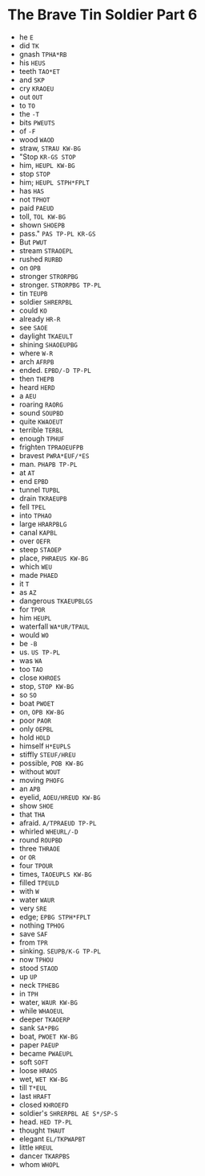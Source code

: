 # The Brave Tin Soldier Part 6

* he `E`
* did `TK`
* gnash `TPHA*RB`
* his `HEUS`
* teeth `TAO*ET`
* and `SKP`
* cry `KRAOEU`
* out `OUT`
* to `TO`
* the `-T`
* bits `PWEUTS`
* of `-F`
* wood `WAOD`
* straw, `STRAU KW-BG`
* "Stop `KR-GS STOP`
* him, `HEUPL KW-BG`
* stop `STOP`
* him; `HEUPL STPH*FPLT`
* has `HAS`
* not `TPHOT`
* paid `PAEUD`
* toll, `TOL KW-BG`
* shown `SHOEPB`
* pass." `PAS TP-PL KR-GS`
* But `PWUT`
* stream `STRAOEPL`
* rushed `RURBD`
* on `OPB`
* stronger `STRORPBG`
* stronger. `STRORPBG TP-PL`
* tin `TEUPB`
* soldier `SHRERPBL`
* could `KO`
* already `HR-R`
* see `SAOE`
* daylight `TKAEULT`
* shining `SHAOEUPBG`
* where `W-R`
* arch `AFRPB`
* ended. `EPBD/-D TP-PL`
* then `THEPB`
* heard `HERD`
* a `AEU`
* roaring `RAORG`
* sound `SOUPBD`
* quite `KWAOEUT`
* terrible `TERBL`
* enough `TPHUF`
* frighten `TPRAOEUFPB`
* bravest `PWRA*EUF/*ES`
* man. `PHAPB TP-PL`
* at `AT`
* end `EPBD`
* tunnel `TUPBL`
* drain `TKRAEUPB`
* fell `TPEL`
* into `TPHAO`
* large `HRARPBLG`
* canal `KAPBL`
* over `OEFR`
* steep `STAOEP`
* place, `PHRAEUS KW-BG`
* which `WEU`
* made `PHAED`
* it `T`
* as `AZ`
* dangerous `TKAEUPBLGS`
* for `TPOR`
* him `HEUPL`
* waterfall `WA*UR/TPAUL`
* would `WO`
* be `-B`
* us. `US TP-PL`
* was `WA`
* too `TAO`
* close `KHROES`
* stop, `STOP KW-BG`
* so `SO`
* boat `PWOET`
* on, `OPB KW-BG`
* poor `PAOR`
* only `OEPBL`
* hold `HOLD`
* himself `H*EUPLS`
* stiffly `STEUF/HREU`
* possible, `POB KW-BG`
* without `WOUT`
* moving `PHOFG`
* an `APB`
* eyelid, `AOEU/HREUD KW-BG`
* show `SHOE`
* that `THA`
* afraid. `A/TPRAEUD TP-PL`
* whirled `WHEURL/-D`
* round `ROUPBD`
* three `THRAOE`
* or `OR`
* four `TPOUR`
* times, `TAOEUPLS KW-BG`
* filled `TPEULD`
* with `W`
* water `WAUR`
* very `SRE`
* edge; `EPBG STPH*FPLT`
* nothing `TPHOG`
* save `SAF`
* from `TPR`
* sinking. `SEUPB/K-G TP-PL`
* now `TPHOU`
* stood `STAOD`
* up `UP`
* neck `TPHEBG`
* in `TPH`
* water, `WAUR KW-BG`
* while `WHAOEUL`
* deeper `TKAOERP`
* sank `SA*PBG`
* boat, `PWOET KW-BG`
* paper `PAEUP`
* became `PWAEUPL`
* soft `SOFT`
* loose `HRAOS`
* wet, `WET KW-BG`
* till `T*EUL`
* last `HRAFT`
* closed `KHROEFD`
* soldier's `SHRERPBL AE S*/SP-S`
* head. `HED TP-PL`
* thought `THAUT`
* elegant `EL/TKPWAPBT`
* little `HREUL`
* dancer `TKARPBS`
* whom `WHOPL`
